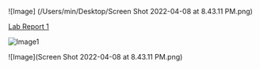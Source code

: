 ![Image]
(/Users/min/Desktop/Screen Shot 2022-04-08 at 8.43.11 PM.png)

[Lab Report 1](https://minjismin.github.io/cse15l-lab-reports/)

![Image1](https://upload.wikimedia.org/wikipedia/en/4/44/University_of_California%2C_San_Diego_seal.svg)

![Image](Screen Shot 2022-04-08 at 8.43.11 PM.png)
